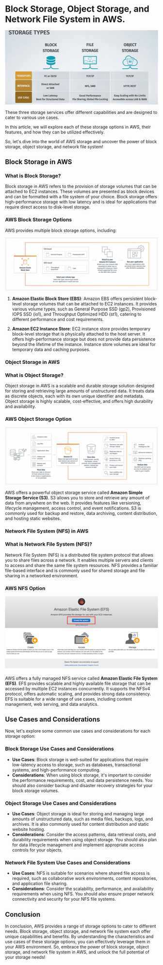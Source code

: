 # Block Storage, Object Storage, and Network File System in AWS.

![image](image/storage.jpg)

These three storage services offer different capabilities and are designed to cater to various use cases.

In this article, we will explore each of these storage options in AWS, their features, and how they can be utilized effectively.

So, let's dive into the world of AWS storage and uncover the power of block storage, object storage, and network file system!

## Block Storage in AWS

### What is Block Storage?

Block storage in AWS refers to the provision of storage volumes that can be attached to EC2 instances. These volumes are presented as block devices and can be formatted with a file system of your choice. Block storage offers high-performance storage with low latency and is ideal for applications that require direct access to disk-level storage.

### AWS Block Storage Options

AWS provides multiple block storage options, including:

![image](image/Product-Page-Diagram_Amazon-Elastic-Block-Store.5821c6ee4297f3c01cba37e304922451c828fb04.png)

1. **Amazon Elastic Block Store (EBS)**: Amazon EBS offers persistent block-level storage volumes that can be attached to EC2 instances. It provides various volume types, such as General Purpose SSD (gp2), Provisioned IOPS SSD (io1), and Throughput Optimized HDD (st1), catering to different performance and cost requirements.

2. **Amazon EC2 Instance Store**: EC2 instance store provides temporary block-level storage that is physically attached to the host server. It offers high-performance storage but does not provide data persistence beyond the lifetime of the instance. Instance store volumes are ideal for temporary data and caching purposes.

### Object Storage in AWS

### What is Object Storage?

Object storage in AWS is a scalable and durable storage solution designed for storing and retrieving large amounts of unstructured data. It treats data as discrete objects, each with its own unique identifier and metadata. Object storage is highly scalable, cost-effective, and offers high durability and availability.

### AWS Object Storage Option

![image](image/S3_HIW.png)

AWS offers a powerful object storage service called **Amazon Simple Storage Service (S3)**. S3 allows you to store and retrieve any amount of data from anywhere on the web. It provides features like versioning, lifecycle management, access control, and event notifications. S3 is commonly used for backup and restore, data archiving, content distribution, and hosting static websites.

### Network File System (NFS) in AWS

### What is Network File System (NFS)?

Network File System (NFS) is a distributed file system protocol that allows you to share files across a network. It enables multiple servers and clients to access and share the same file system resources. NFS provides a familiar file-based interface and is commonly used for shared storage and file sharing in a networked environment.

### AWS NFS Option

![image](image/elastic.png)

AWS offers a fully managed NFS service called **Amazon Elastic File System (EFS)**. EFS provides scalable and highly available file storage that can be accessed by multiple EC2 instances concurrently. It supports the NFSv4 protocol, offers automatic scaling, and provides strong data consistency. EFS is suitable for a wide range of use cases, including content management, web serving, and data analytics.

## Use Cases and Considerations

Now, let's explore some common use cases and considerations for each storage option:

### Block Storage Use Cases and Considerations

- **Use Cases**: Block storage is well-suited for applications that require low-latency access to storage, such as databases, transactional systems, and high-performance computing.
- **Considerations**: When using block storage, it's important to consider the performance requirements, cost, and data persistence needs. You should also consider backup and disaster recovery strategies for your block storage volumes.

### Object Storage Use Cases and Considerations

- **Use Cases**: Object storage is ideal for storing and managing large amounts of unstructured data, such as media files, backups, logs, and archives. It is also commonly used for content distribution and static website hosting.
- **Considerations**: Consider the access patterns, data retrieval costs, and durability requirements when using object storage. You should also plan for data lifecycle management and implement appropriate access controls for your objects.

### Network File System Use Cases and Considerations

- **Use Cases**: NFS is suitable for scenarios where shared file access is required, such as collaborative work environments, content repositories, and application file sharing.
- **Considerations**: Consider the scalability, performance, and availability requirements when using NFS. You should also ensure proper network connectivity and security for your NFS file systems.

## Conclusion

In conclusion, AWS provides a range of storage options to cater to different needs. Block storage, object storage, and network file system each offer unique capabilities and benefits. By understanding the characteristics and use cases of these storage options, you can effectively leverage them in your AWS environment. So, embrace the power of block storage, object storage, and network file system in AWS, and unlock the full potential of your storage needs!
